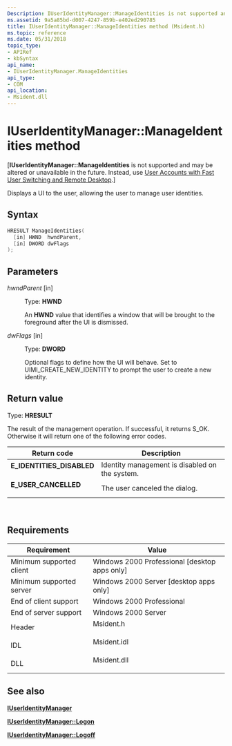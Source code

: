 ```yaml
---
Description: IUserIdentityManager::ManageIdentities is not supported and may be altered or unavailable in the future. Instead, use User Accounts with Fast User Switching and Remote Desktop.
ms.assetid: 9a5a85bd-d007-4247-859b-e402ed290785
title: IUserIdentityManager::ManageIdentities method (Msident.h)
ms.topic: reference
ms.date: 05/31/2018
topic_type: 
- APIRef
- kbSyntax
api_name: 
- IUserIdentityManager.ManageIdentities
api_type: 
- COM
api_location: 
- Msident.dll
---
```


# IUserIdentityManager::ManageIdentities method

\[**IUserIdentityManager::ManageIdentities** is not supported and may be altered or unavailable in the future. Instead, use [User Accounts with Fast User Switching and Remote Desktop](fastuserswitching.md).\]

Displays a UI to the user, allowing the user to manage user identities.

## Syntax


```C++
HRESULT ManageIdentities(
  [in] HWND  hwndParent,
  [in] DWORD dwFlags
);
```



## Parameters

<dl> <dt>

*hwndParent* \[in\]
</dt> <dd>

Type: **HWND**

An **HWND** value that identifies a window that will be brought to the foreground after the UI is dismissed.

</dd> <dt>

*dwFlags* \[in\]
</dt> <dd>

Type: **DWORD**

Optional flags to define how the UI will behave. Set to UIMI\_CREATE\_NEW\_IDENTITY to prompt the user to create a new identity.

</dd> </dl>

## Return value

Type: **HRESULT**

The result of the management operation. If successful, it returns S\_OK. Otherwise it will return one of the following error codes.



| Return code                                                                                            | Description                                               |
|--------------------------------------------------------------------------------------------------------|-----------------------------------------------------------|
| <dl> <dt>**E\_IDENTITIES\_DISABLED**</dt> </dl> | Identity management is disabled on the system.<br/> |
| <dl> <dt>**E\_USER\_CANCELLED**</dt> </dl>      | The user canceled the dialog.<br/>                  |



 

## Requirements



| Requirement | Value |
|-------------------------------------|----------------------------------------------------------------------------------------|
| Minimum supported client<br/> | Windows 2000 Professional \[desktop apps only\]<br/>                             |
| Minimum supported server<br/> | Windows 2000 Server \[desktop apps only\]<br/>                                   |
| End of client support<br/>    | Windows 2000 Professional<br/>                                                   |
| End of server support<br/>    | Windows 2000 Server<br/>                                                         |
| Header<br/>                   | <dl> <dt>Msident.h</dt> </dl>   |
| IDL<br/>                      | <dl> <dt>Msident.idl</dt> </dl> |
| DLL<br/>                      | <dl> <dt>Msident.dll</dt> </dl> |



## See also

<dl> <dt>

[**IUserIdentityManager**](iuseridentitymanager.md)
</dt> <dt>

[**IUserIdentityManager::Logon**](iuseridentitymanager-logon.md)
</dt> <dt>

[**IUserIdentityManager::Logoff**](iuseridentitymanager-logoff.md)
</dt> </dl>

 

 




